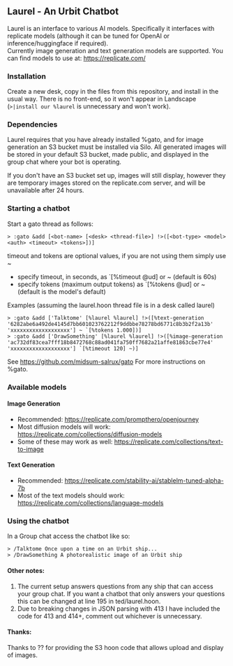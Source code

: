 ## Laurel - An Urbit Chatbot

Laurel is an interface to various AI models.  Specifically it
interfaces with replicate models (although it can be tuned for OpenAI 
or inference/huggingface if required).  
Currently image generation and text generation models are supported.  You can find models to use at:
https://replicate.com/


### Installation

Create a new desk, copy in the files from this repository, and
install in the usual way.  There is no front-end, so it won't 
appear in Landscape (`>|install our %laurel` is unnecessary and won't work).


### Dependencies

Laurel requires that you have already installed %gato, and for
image generation an S3 bucket must be installed via Silo.  All generated images will be stored in your default S3 bucket, made public, and displayed in the group chat where your bot is operating. 

If you don't have an S3 bucket set up, images will still display, however they are temporary images stored on the replicate.com server, and will be unavailable after 24 hours.


### Starting a chatbot

Start a gato thread as follows:
```
> :gato &add [<bot-name> [<desk> <thread-file>] !>([<bot-type> <model> <auth> <timeout> <tokens>])]
```

timeout and tokens are optional values, if you are not using them simply use ~
* specify timeout, in seconds, as `[%timeout @ud] or ~  (default is 60s)
* specify tokens (maximum output tokens) as `[%tokens @ud] or ~ (default is the model's default)

Examples (assuming the laurel.hoon thread file is in a desk called laurel)
```
> :gato &add ['Talktome' [%laurel %laurel] !>([%text-generation '6282abe6a492de4145d7bb601023762212f9ddbbe78278bd6771c8b3b2f2a13b' 'xxxxxxxxxxxxxxxxxxx'] ~ `[%tokens 1.000])]
> :gato &add ['DrawSomething' [%laurel %laurel] !>([%image-generation 'ac732df83cea7fff18b8472768c88ad041fa750ff7682a21affe81863cbe77e4' 'xxxxxxxxxxxxxxxxxxx'] `[%timeout 120] ~)]
```

See https://github.com/midsum-salrux/gato For more instructions on %gato.


### Available models

#### Image Generation

* Recommended: https://replicate.com/prompthero/openjourney
* Most diffusion models will work: https://replicate.com/collections/diffusion-models
* Some of these may work as well: https://replicate.com/collections/text-to-image

#### Text Generation

* Recommended: https://replicate.com/stability-ai/stablelm-tuned-alpha-7b
* Most of the text models should work: https://replicate.com/collections/language-models


### Using the chatbot

In a Group chat access the chatbot like so:
```
> /Talktome Once upon a time on an Urbit ship...
> /DrawSomething A photorealistic image of an Urbit ship
```

####  Other notes: 
1. The current setup answers questions from any ship that can access your group chat.
If you want a chatbot that only answers your questions this can be changed at line 195 in ted/laurel.hoon.
2. Due to breaking changes in JSON parsing with 413 I have included the code for 413 and 414+,
comment out whichever is unnecessary.


####  Thanks:

Thanks to ?? for providing the S3 hoon code that allows upload and display of images.